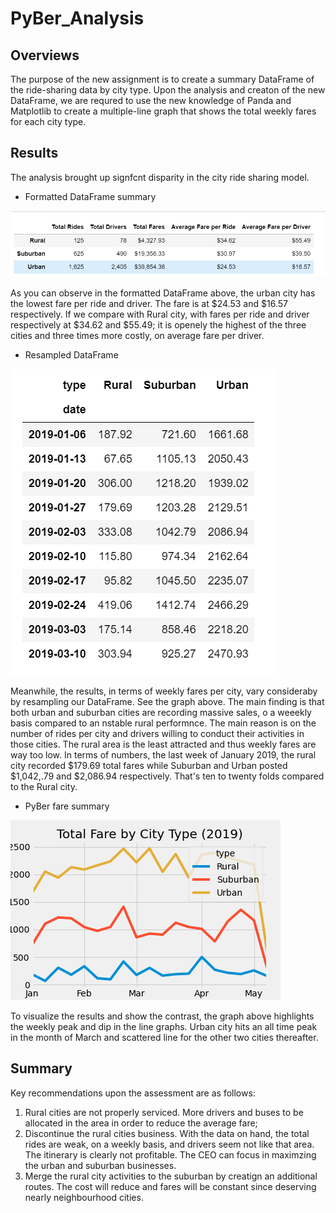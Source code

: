 # PyBer_Analysis


## Overviews

The purpose of the new assignment is to create a summary DataFrame of the ride-sharing data by city type.
Upon the analysis and creaton of the new DataFrame, we are requred to use the new knowledge of Panda and Matplotlib to create a multiple-line graph that shows the total weekly fares for each city type.
    
## Results

The analysis brought up signfcnt disparity in the city ride sharing model. 

* Formatted DataFrame summary
   
![image](analysis/Formatted_PyBer_summary_df.png)

As you can observe in the formatted DataFrame above, the urban city has the lowest fare per ride and driver. The fare is at $24.53 and $16.57 respectively. If we compare with Rural city, with fares per ride and driver respectively at $34.62 and $55.49; it is openely the highest of the three cities and three times more costly, on average fare per driver.

* Resampled DataFrame
   
![image](analysis/Resampled_df.png)

Meanwhile, the results, in terms of weekly fares per city, vary consideraby by resampling our DataFrame. See the graph above. The main finding is that both urban and suburban cities are recording massive sales, o a weeekly basis compared to an nstable rural performnce. The main reason is on the number of rides per city and drivers willing to conduct their activities in those cities. The rural area is the least attracted and thus weekly fares are way too low. In terms of numbers, the last week of January 2019, the rural city recorded $179.69 total fares while Suburban and Urban posted $1,042,.79 and $2,086.94 respectively. That's ten to twenty folds compared to the Rural city.


* PyBer fare summary

![image](analysis/PyBer_fare_summary.png)

To visualize the results and show the contrast, the graph above highlights the weekly peak and dip in the line graphs. Urban city hits an all time peak in the month of March and scattered line for the other two cities thereafter.

## Summary

Key recommendations upon the assessment are as follows:

1. Rural cities are not properly serviced. More drivers and buses to be allocated in the area in order to reduce the average fare;
2. Discontinue the rural cities business. With the data on hand, the total rides are weak, on a weekly basis, and drivers seem not like that area. The itinerary is clearly not profitable. The CEO can focus in maximzing the urban and suburban businesses.
3. Merge the rural city activities to the suburban by creatign an additional routes. The cost will reduce and fares will be constant since deserving nearly neighbourhood cities.